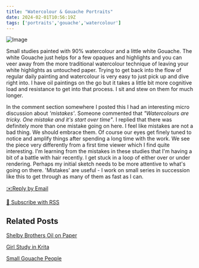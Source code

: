 ```yaml
---
title: "Watercolour & Gouache Portraits"
date: 2024-02-01T10:56:19Z
tags: ['portraits','gouache','watercolour']
---
```

![Image](/2024-02-08-watercolour-gouache-portraits/2024-02-08-watercolour-gouache-portraits.png/)

Small studies painted with 90% watercolour and a little white Gouache. The white Gouache just helps for a few opaques and highlights and you can veer away from the more traditional watercolour technique of leaving your white highlights as untouched paper. Trying to get back into the flow of regular daily painting and watercolour is very easy to just pick up and dive right into. I have oil paintings on the go but it takes a little bit more cognitive load and resistance to get into that process. I sit and stew on them for much longer. 

In the comment section somewhere I posted this I had an interesting micro discussion about *'mistakes'*. Someone commented that *"Watercolours are tricky. One mistake and it's start over time"*. I replied that there was definitely more than one mistake going on here. I feel like mistakes are not a bad thing. We should embrace them. Of course our eyes get finely tuned to notice and amplify things after spending a long time with the work. We see the piece very differently from a first time viewer which I find quite interesting. I'm learning from the mistakes in these studies that I'm having a bit of a battle with hair recently. I get stuck in a loop of either over or under rendering. Perhaps my initial sketch needs to be more attentive to what's going on there. 'Mistakes' are useful - I work on small series in succession like this to get through as many of them as fast as I can.

[✉️Reply by Email](mailto:bledley@posteo.com)

[📰  Subscribe with RSS](https://bledley.xyz/index.xml)

## Related Posts

[Shelby Brothers Oil on Paper](/posts/2022-02-19-shelby-brothers/)

[Girl Study in Krita](/posts/2023-06-14-girl-study-in-krita/)

[Small Gouache People](/posts/2023-02-18-small-gouache-people/)
